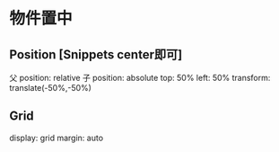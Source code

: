 # 物件置中

## Position  [Snippets center即可]
父 position: relative
子 position: absolute
    top: 50%
    left: 50%
    transform: translate(-50%,-50%)

## Grid
display: grid
margin: auto

